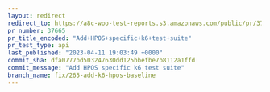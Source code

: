 ```yaml
---
layout: redirect
redirect_to: https://a8c-woo-test-reports.s3.amazonaws.com/public/pr/37665/api/index.html
pr_number: 37665
pr_title_encoded: "Add+HPOS+specific+k6+test+suite"
pr_test_type: api
last_published: "2023-04-11 19:03:49 +0000"
commit_sha: dfa0777bd503247630dd125bbefbe7b8112a1ffd
commit_message: "Add HPOS specific k6 test suite"
branch_name: fix/265-add-k6-hpos-baseline
---
```

